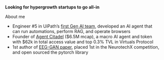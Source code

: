 **Looking for hypergrowth startups to go all-in**

About me
- Engineer #5 in UiPath’s [first Gen AI team](https://www.uipath.com/product/autopilot-for-everyone), developed an AI agent that can run automations, perform RAG, and operate browsers
- Founder of [Agent Citadel](citadelagent.ai) ($6.5M mcap), a macro AI agent and token with $62k in total access value and top 0.3% TVL in Virtuals Protocol
- 1st author of [EEG-GAN paper](https://arxiv.org/abs/2402.09453v1), placed 1st in the NeurotechX competition, and open sourced the pytorch library
